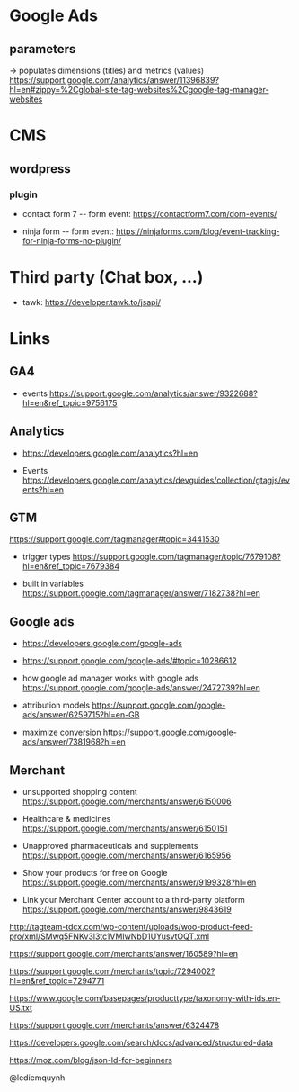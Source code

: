 # Google Ads

## parameters
-> populates dimensions (titles) and metrics (values)
https://support.google.com/analytics/answer/11396839?hl=en#zippy=%2Cglobal-site-tag-websites%2Cgoogle-tag-manager-websites


# CMS
## wordpress

### plugin
- contact form 7
-- form event: https://contactform7.com/dom-events/

- ninja form
-- form event: https://ninjaforms.com/blog/event-tracking-for-ninja-forms-no-plugin/

# Third party (Chat box, ...)
- tawk: https://developer.tawk.to/jsapi/

# Links

## GA4
- events
https://support.google.com/analytics/answer/9322688?hl=en&ref_topic=9756175

## Analytics
- https://developers.google.com/analytics?hl=en

- Events
https://developers.google.com/analytics/devguides/collection/gtagjs/events?hl=en

## GTM
https://support.google.com/tagmanager#topic=3441530

- trigger types
https://support.google.com/tagmanager/topic/7679108?hl=en&ref_topic=7679384

- built in variables
https://support.google.com/tagmanager/answer/7182738?hl=en

## Google ads
- https://developers.google.com/google-ads
- https://support.google.com/google-ads/#topic=10286612
- how google ad manager works with google ads
https://support.google.com/google-ads/answer/2472739?hl=en

- attribution models
https://support.google.com/google-ads/answer/6259715?hl=en-GB

- maximize conversion
https://support.google.com/google-ads/answer/7381968?hl=en

## Merchant
- unsupported shopping content 
https://support.google.com/merchants/answer/6150006

- Healthcare & medicines
https://support.google.com/merchants/answer/6150151

- Unapproved pharmaceuticals and supplements
https://support.google.com/merchants/answer/6165956

- Show your products for free on Google
https://support.google.com/merchants/answer/9199328?hl=en

- Link your Merchant Center account to a third-party platform
https://support.google.com/merchants/answer/9843619

http://tagteam-tdcx.com/wp-content/uploads/woo-product-feed-pro/xml/SMwq5FNKv3l3tc1VMIwNbD1UYusvtOQT.xml

https://support.google.com/merchants/answer/160589?hl=en

https://support.google.com/merchants/topic/7294002?hl=en&ref_topic=7294771

https://www.google.com/basepages/producttype/taxonomy-with-ids.en-US.txt

https://support.google.com/merchants/answer/6324478

https://developers.google.com/search/docs/advanced/structured-data

https://moz.com/blog/json-ld-for-beginners

@lediemquynh